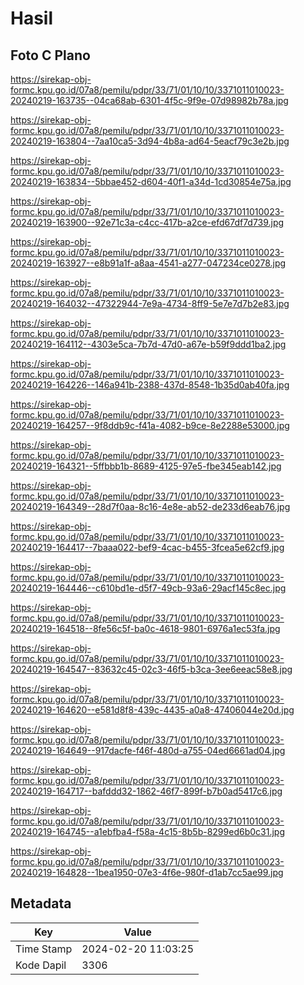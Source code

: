 # Hasil

## Foto C Plano

https://sirekap-obj-formc.kpu.go.id/07a8/pemilu/pdpr/33/71/01/10/10/3371011010023-20240219-163735--04ca68ab-6301-4f5c-9f9e-07d98982b78a.jpg

https://sirekap-obj-formc.kpu.go.id/07a8/pemilu/pdpr/33/71/01/10/10/3371011010023-20240219-163804--7aa10ca5-3d94-4b8a-ad64-5eacf79c3e2b.jpg

https://sirekap-obj-formc.kpu.go.id/07a8/pemilu/pdpr/33/71/01/10/10/3371011010023-20240219-163834--5bbae452-d604-40f1-a34d-1cd30854e75a.jpg

https://sirekap-obj-formc.kpu.go.id/07a8/pemilu/pdpr/33/71/01/10/10/3371011010023-20240219-163900--92e71c3a-c4cc-417b-a2ce-efd67df7d739.jpg

https://sirekap-obj-formc.kpu.go.id/07a8/pemilu/pdpr/33/71/01/10/10/3371011010023-20240219-163927--e8b91a1f-a8aa-4541-a277-047234ce0278.jpg

https://sirekap-obj-formc.kpu.go.id/07a8/pemilu/pdpr/33/71/01/10/10/3371011010023-20240219-164032--47322944-7e9a-4734-8ff9-5e7e7d7b2e83.jpg

https://sirekap-obj-formc.kpu.go.id/07a8/pemilu/pdpr/33/71/01/10/10/3371011010023-20240219-164112--4303e5ca-7b7d-47d0-a67e-b59f9ddd1ba2.jpg

https://sirekap-obj-formc.kpu.go.id/07a8/pemilu/pdpr/33/71/01/10/10/3371011010023-20240219-164226--146a941b-2388-437d-8548-1b35d0ab40fa.jpg

https://sirekap-obj-formc.kpu.go.id/07a8/pemilu/pdpr/33/71/01/10/10/3371011010023-20240219-164257--9f8ddb9c-f41a-4082-b9ce-8e2288e53000.jpg

https://sirekap-obj-formc.kpu.go.id/07a8/pemilu/pdpr/33/71/01/10/10/3371011010023-20240219-164321--5ffbbb1b-8689-4125-97e5-fbe345eab142.jpg

https://sirekap-obj-formc.kpu.go.id/07a8/pemilu/pdpr/33/71/01/10/10/3371011010023-20240219-164349--28d7f0aa-8c16-4e8e-ab52-de233d6eab76.jpg

https://sirekap-obj-formc.kpu.go.id/07a8/pemilu/pdpr/33/71/01/10/10/3371011010023-20240219-164417--7baaa022-bef9-4cac-b455-3fcea5e62cf9.jpg

https://sirekap-obj-formc.kpu.go.id/07a8/pemilu/pdpr/33/71/01/10/10/3371011010023-20240219-164446--c610bd1e-d5f7-49cb-93a6-29acf145c8ec.jpg

https://sirekap-obj-formc.kpu.go.id/07a8/pemilu/pdpr/33/71/01/10/10/3371011010023-20240219-164518--8fe56c5f-ba0c-4618-9801-6976a1ec53fa.jpg

https://sirekap-obj-formc.kpu.go.id/07a8/pemilu/pdpr/33/71/01/10/10/3371011010023-20240219-164547--83632c45-02c3-46f5-b3ca-3ee6eeac58e8.jpg

https://sirekap-obj-formc.kpu.go.id/07a8/pemilu/pdpr/33/71/01/10/10/3371011010023-20240219-164620--e581d8f8-439c-4435-a0a8-47406044e20d.jpg

https://sirekap-obj-formc.kpu.go.id/07a8/pemilu/pdpr/33/71/01/10/10/3371011010023-20240219-164649--917dacfe-f46f-480d-a755-04ed6661ad04.jpg

https://sirekap-obj-formc.kpu.go.id/07a8/pemilu/pdpr/33/71/01/10/10/3371011010023-20240219-164717--bafddd32-1862-46f7-899f-b7b0ad5417c6.jpg

https://sirekap-obj-formc.kpu.go.id/07a8/pemilu/pdpr/33/71/01/10/10/3371011010023-20240219-164745--a1ebfba4-f58a-4c15-8b5b-8299ed6b0c31.jpg

https://sirekap-obj-formc.kpu.go.id/07a8/pemilu/pdpr/33/71/01/10/10/3371011010023-20240219-164828--1bea1950-07e3-4f6e-980f-d1ab7cc5ae99.jpg


## Metadata

| Key        | Value               |
| ---------- | ------------------- |
| Time Stamp | 2024-02-20 11:03:25 |
| Kode Dapil | 3306                |



